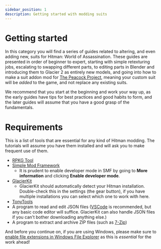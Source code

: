 ```yaml
---
sidebar_position: 1
description: Getting started with modding suits
---
```


# Getting started

In this category you will find a series of guides related to altering, and even adding new, suits for Hitman: World of Assassination. These guides are presented in order of beginner to expert, starting with simple retexturing jobs, escalating to swapping different parts, to editing parts in Blender and introducing them to Glacier 2 as entirely new models, and going into how to make a suit addon mod for [The Peacock Project](https://thepeacockproject.org/), meaning your custom suit will be _added_ to the game, and not replace any existing suits.

We recommend that you start at the beginning and work your way up, as the early guides have tips for best practices and good habits to form, and the later guides will assume that you have a good grasp of the fundamentals.

# Requirements

This is a list of tools that are essential for any kind of Hitman modding. The tutorials will assume you have them installed and will ask you to make frequent use of them.

-   [RPKG Tool](../../../rpkg)
-   [Simple Mod Framework](https://github.com/atampy25/simple-mod-framework/releases/latest)
    -   It is prudent to enable developer mode in SMF by going to **More information** and clicking **Enable developer mode**.
-   [GlacierKit](https://github.com/atampy25/glacierkit/releases/latest)
    -   GlacierKit should automatically detect your Hitman installation. Double-check this in the settings (the gear button), if you have multiple installations you can select which one to work with here.
-   [TonyTools](https://github.com/AnthonyFuller/TonyTools/releases/latest)
-   A program to read and edit JSON files ([VSCode](https://code.visualstudio.com/Download) is recommended, but any basic code editor will suffice. GlacierKit can also handle JSON files if you can't bother downloading anything else.)
-   A program to extract and archive ZIP files (such as [7-Zip](https://www.7-zip.org/))

And before you continue on, if you are using Windows, please make sure to [enable file extensions in Windows File Explorer](https://www.google.com/search?q=windows%20file%20explorer%20show%20file%20extensions) as this is *essential* for the work ahead!